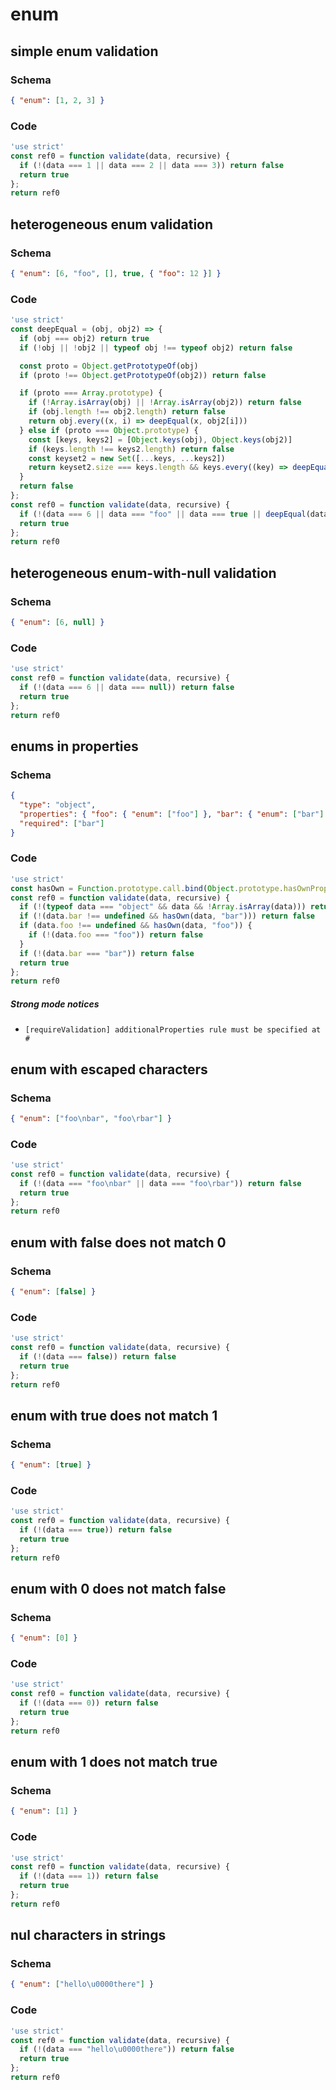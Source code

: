 # enum

## simple enum validation

### Schema

```json
{ "enum": [1, 2, 3] }
```

### Code

```js
'use strict'
const ref0 = function validate(data, recursive) {
  if (!(data === 1 || data === 2 || data === 3)) return false
  return true
};
return ref0
```


## heterogeneous enum validation

### Schema

```json
{ "enum": [6, "foo", [], true, { "foo": 12 }] }
```

### Code

```js
'use strict'
const deepEqual = (obj, obj2) => {
  if (obj === obj2) return true
  if (!obj || !obj2 || typeof obj !== typeof obj2) return false

  const proto = Object.getPrototypeOf(obj)
  if (proto !== Object.getPrototypeOf(obj2)) return false

  if (proto === Array.prototype) {
    if (!Array.isArray(obj) || !Array.isArray(obj2)) return false
    if (obj.length !== obj2.length) return false
    return obj.every((x, i) => deepEqual(x, obj2[i]))
  } else if (proto === Object.prototype) {
    const [keys, keys2] = [Object.keys(obj), Object.keys(obj2)]
    if (keys.length !== keys2.length) return false
    const keyset2 = new Set([...keys, ...keys2])
    return keyset2.size === keys.length && keys.every((key) => deepEqual(obj[key], obj2[key]))
  }
  return false
};
const ref0 = function validate(data, recursive) {
  if (!(data === 6 || data === "foo" || data === true || deepEqual(data, []) || deepEqual(data, {"foo":12}))) return false
  return true
};
return ref0
```


## heterogeneous enum-with-null validation

### Schema

```json
{ "enum": [6, null] }
```

### Code

```js
'use strict'
const ref0 = function validate(data, recursive) {
  if (!(data === 6 || data === null)) return false
  return true
};
return ref0
```


## enums in properties

### Schema

```json
{
  "type": "object",
  "properties": { "foo": { "enum": ["foo"] }, "bar": { "enum": ["bar"] } },
  "required": ["bar"]
}
```

### Code

```js
'use strict'
const hasOwn = Function.prototype.call.bind(Object.prototype.hasOwnProperty);
const ref0 = function validate(data, recursive) {
  if (!(typeof data === "object" && data && !Array.isArray(data))) return false
  if (!(data.bar !== undefined && hasOwn(data, "bar"))) return false
  if (data.foo !== undefined && hasOwn(data, "foo")) {
    if (!(data.foo === "foo")) return false
  }
  if (!(data.bar === "bar")) return false
  return true
};
return ref0
```

##### Strong mode notices

 * `[requireValidation] additionalProperties rule must be specified at #`


## enum with escaped characters

### Schema

```json
{ "enum": ["foo\nbar", "foo\rbar"] }
```

### Code

```js
'use strict'
const ref0 = function validate(data, recursive) {
  if (!(data === "foo\nbar" || data === "foo\rbar")) return false
  return true
};
return ref0
```


## enum with false does not match 0

### Schema

```json
{ "enum": [false] }
```

### Code

```js
'use strict'
const ref0 = function validate(data, recursive) {
  if (!(data === false)) return false
  return true
};
return ref0
```


## enum with true does not match 1

### Schema

```json
{ "enum": [true] }
```

### Code

```js
'use strict'
const ref0 = function validate(data, recursive) {
  if (!(data === true)) return false
  return true
};
return ref0
```


## enum with 0 does not match false

### Schema

```json
{ "enum": [0] }
```

### Code

```js
'use strict'
const ref0 = function validate(data, recursive) {
  if (!(data === 0)) return false
  return true
};
return ref0
```


## enum with 1 does not match true

### Schema

```json
{ "enum": [1] }
```

### Code

```js
'use strict'
const ref0 = function validate(data, recursive) {
  if (!(data === 1)) return false
  return true
};
return ref0
```


## nul characters in strings

### Schema

```json
{ "enum": ["hello\u0000there"] }
```

### Code

```js
'use strict'
const ref0 = function validate(data, recursive) {
  if (!(data === "hello\u0000there")) return false
  return true
};
return ref0
```

